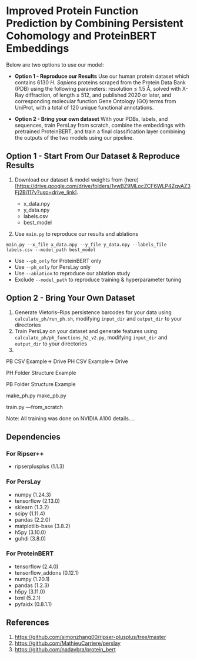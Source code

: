 # Improved Protein Function Prediction by Combining Persistent Cohomology and ProteinBERT Embeddings

Below are two options to use our model:

* **Option 1 - Reproduce our Results** Use our human protein dataset which contains 6130 *H. Sapiens* proteins scraped from the Protein Data Bank (PDB) using the following parameters: resolution $\leq$ 1.5 Å, solved with X-Ray diffraction, of length $\leq$ 512, and published 2020 or later, and corresponding molecular function Gene Ontology (GO) terms from UniProt, with a total of 120 unique functional annotations.

* **Option 2 - Bring your own dataset** With your PDBs, labels, and sequences, train PersLay from scratch, combine the embeddings with pretrained ProteinBERT, and train a final classification layer combining the outputs of the two models using our pipeline.

## Option 1 - Start From Our Dataset & Reproduce Results

1. Download our dataset & model weights from (here)[https://drive.google.com/drive/folders/1vwBZ9MLocZCF6WLP4ZgvAZ3Fj2Bi117v?usp=drive_link].

    * x_data.npy
    * y_data.npy
    * labels.csv
    * best_model

2. Use `main.py` to reproduce our results and ablations

```
main.py --x_file x_data.npy --y_file y_data.npy --labels_file labels.csv --model_path best_model
```

* Use `--pb_only` for ProteinBERT only
* Use `--ph_only` for PersLay only
* Use `--ablation` to reproduce our ablation study
* Exclude `--model_path` to reproduce training \& hyperparameter tuning

## Option 2 - Bring Your Own Dataset

1. Generate Vietoris–Rips persistence barcodes for your data using `calculate_ph/run_ph.sh`, modifying `input_dir` and `output_dir` to your directories
2. Train PersLay on your dataset and generate features using `calculate_ph/ph_functions_h2_v2.py`, modifying `input_dir` and `output_dir` to your directories
3. 

PB CSV Example-> Drive
PH CSV Example-> Drive

PH Folder Structure Example

PB Folder Structure Example

make_ph.py 
make_pb.py 

train.py —from_scratch

Note: All training was done on NVIDIA A100 details….

## Dependencies

### For Ripser++
- ripserplusplus (1.1.3)

### For PersLay
- numpy (1.24.3)
- tensorflow (2.13.0)
- sklearn (1.3.2)
- scipy (1.11.4)
- pandas (2.2.0)
- matplotlib-base (3.8.2)
- h5py (3.10.0)
- guhdi (3.8.0)


### For ProteinBERT
- tensorflow (2.4.0)
- tensorflow_addons (0.12.1)
- numpy (1.20.1)
- pandas (1.2.3)
- h5py (3.11.0)
- lxml (5.2.1)
- pyfaidx (0.8.1.1)


## References
1. https://github.com/simonzhang00/ripser-plusplus/tree/master
2. https://github.com/MathieuCarriere/perslay
3. https://github.com/nadavbra/protein_bert
   
